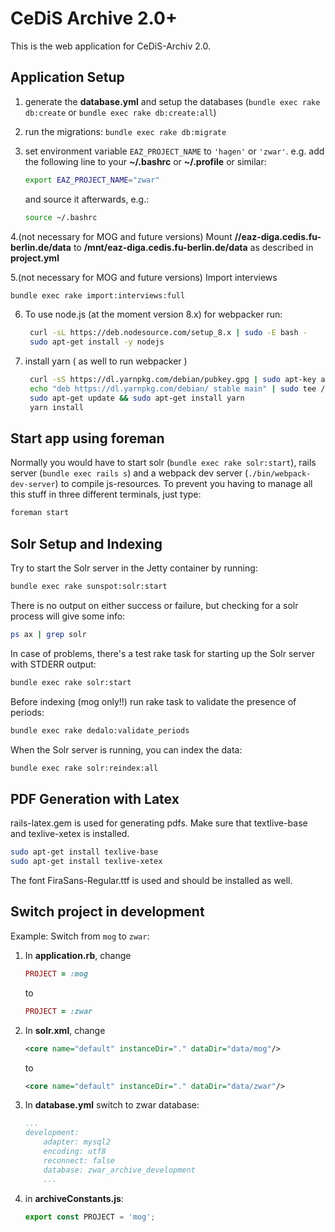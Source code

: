 # CeDiS Archive 2.0+

This is the web application for CeDiS-Archiv 2.0.

## Application Setup

1. generate the **database.yml** and setup the databases (`bundle exec rake db:create` or `bundle exec rake db:create:all`)
2. run the migrations: `bundle exec rake db:migrate`
3. set environment variable `EAZ_PROJECT_NAME` to `'hagen'` or `'zwar'`. 
   e.g. add the following line to your **~/.bashrc** or **~/.profile** or similar:

    ```bash
    export EAZ_PROJECT_NAME="zwar"
    ```
    and source it afterwards, e.g.:
   
    ```bash
    source ~/.bashrc
    ```
4.(not necessary for MOG and future versions) Mount **//eaz-diga.cedis.fu-berlin.de/data** to **/mnt/eaz-diga.cedis.fu-berlin.de/data** as described in **project.yml**

5.(not necessary for MOG and future versions) Import interviews
   ```bash
   bundle exec rake import:interviews:full
   ```
6. To use node.js (at the moment version 8.x) for webpacker run:
 
    ```bash
     curl -sL https://deb.nodesource.com/setup_8.x | sudo -E bash -
     sudo apt-get install -y nodejs
    ```
    
7. install yarn ( as well to run webpacker )

    ```bash
     curl -sS https://dl.yarnpkg.com/debian/pubkey.gpg | sudo apt-key add -
     echo "deb https://dl.yarnpkg.com/debian/ stable main" | sudo tee /etc/apt/sources.list.d/yarn.list
     sudo apt-get update && sudo apt-get install yarn
     yarn install
    ```
    
## Start app using foreman

Normally you would have to start solr (`bundle exec rake solr:start`), rails server (`bundle exec rails s`) and a webpack dev server (`./bin/webpack-dev-server`) to compile js-resources.
To prevent you having to manage all this stuff in three different terminals, just type:

```bash
foreman start
```

## Solr Setup and Indexing

Try to start the Solr server in the Jetty container by running:

```bash
bundle exec rake sunspot:solr:start
```

There is no output on either success or failure, but checking for a solr process will give some info:

```bash
ps ax | grep solr
```

In case of problems, there's a test rake task for starting up the Solr server with STDERR output:

```bash
bundle exec rake solr:start
```

Before indexing (mog only!!) run rake task to validate the presence of periods:

```bash
bundle exec rake dedalo:validate_periods
```

When the Solr server is running, you can index the data:

```bash
bundle exec rake solr:reindex:all
```

## PDF Generation with Latex
rails-latex.gem is used for generating pdfs.
Make sure that textlive-base and texlive-xetex is installed.
```bash
sudo apt-get install texlive-base
sudo apt-get install texlive-xetex 
``` 
The font FiraSans-Regular.ttf is used and should be installed as well. 



## Switch project in development

Example: Switch from `mog` to `zwar`:

1. In **application.rb**, change
    
    ```ruby
    PROJECT = :mog
    ```
    
    to
    
    ```ruby
    PROJECT = :zwar
    ```

2. In **solr.xml**, change

    ```xml
    <core name="default" instanceDir="." dataDir="data/mog"/>
    ```
    
    to
    
    ```xml
    <core name="default" instanceDir="." dataDir="data/zwar"/>
    ```
    
3. In **database.yml** switch to zwar database:
    
    ```yml
    ...
    development:
        adapter: mysql2
        encoding: utf8
        reconnect: false
        database: zwar_archive_development
        ...
    ```

4. in **archiveConstants.js**:

    ```javascript
    export const PROJECT = 'mog';
    ```